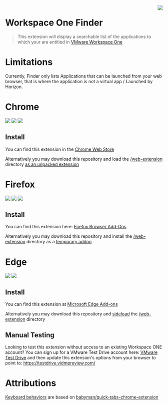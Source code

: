 <img src="web-extension/icons/icon48.png" align="right" />

# Workspace One Finder
>This extension will display a searchable list of the applications to which your are entitled in [VMware Workspace One](https://www.vmware.com/products/workspace-one.html)

# Limitations
Currently, Finder only lists Applications that can be launched from your web browser, that is where the application is not a virtual app / Launched by Horizon.

# Chrome
<img src="https://img.shields.io/chrome-web-store/stars/aehfcfgkfhkaclkhjhonjoabaklkpggc"> <img src="https://img.shields.io/chrome-web-store/v/aehfcfgkfhkaclkhjhonjoabaklkpggc"> <img src="https://img.shields.io/chrome-web-store/users/aehfcfgkfhkaclkhjhonjoabaklkpggc">

## Install
You can find this extension in the [Chrome Web Store](https://chrome.google.com/webstore/detail/appfinder-for-workspace-o/aehfcfgkfhkaclkhjhonjoabaklkpggc)

Alternatively you may download this repository and load the [/web-extension](/web-extension) directory [as an unpacked extension](https://developer.chrome.com/extensions/getstarted#manifest)

# Firefox
<img src="https://img.shields.io/amo/stars/appfinder-for-workspace-one"> <img src="https://img.shields.io/amo/v/appfinder-for-workspace-one"> <img src="https://img.shields.io/amo/users/appfinder-for-workspace-one">

## Install
You can find this extension here: [Firefox Browser Add-Ons](https://addons.mozilla.org/en-US/firefox/addon/appfinder-for-workspace-one)

Alternatively you may download this repository and install the [/web-extension](/web-extension) directory as a [temporary addon](https://extensionworkshop.com/documentation/develop/temporary-installation-in-firefox/)

# Edge
[![](https://img.shields.io/badge/dynamic/json?label=rating&suffix=/5&query=%24.averageRating&url=https%3A%2F%2Fmicrosoftedge.microsoft.com%2Faddons%2Fgetproductdetailsbycrxid%2Ffaalidmfeahkcajpjccbgdfglmhepbfk)](https://microsoftedge.microsoft.com/addons/detail/workspace-one-finder/faalidmfeahkcajpjccbgdfglmhepbfk)
[![](https://img.shields.io/badge/dynamic/json?label=edge%20add-on&prefix=v&query=%24.version&url=https%3A%2F%2Fmicrosoftedge.microsoft.com%2Faddons%2Fgetproductdetailsbycrxid%2Ffaalidmfeahkcajpjccbgdfglmhepbfk)](https://microsoftedge.microsoft.com/addons/detail/workspace-one-finder/faalidmfeahkcajpjccbgdfglmhepbfk)

## Install
You can find this extension at [Microsoft Edge Add-ons](https://microsoftedge.microsoft.com/addons/detail/workspace-one-finder/faalidmfeahkcajpjccbgdfglmhepbfk)

Alternatively you may download this repository and [sideload](https://docs.microsoft.com/en-us/microsoft-edge/extensions-chromium/getting-started/extension-sideloading) the [/web-extension](/web-extension) directory

## Manual Testing
Looking to test this extension without access to an existing Workspace ONE account? You can sign up for a VMware Test Drive account here: [VMware Test Drive](https://portal.vmtestdrive.com/) and then update this extension's options from your browser to point to: <https://testdrive.vidmpreview.com/>

# Attributions
[Keyboard behaviors](web-extension/src/keyboard_behaviors.js) are based on [babyman/quick-tabs-chrome-extension](https://github.com/babyman/quick-tabs-chrome-extension)
